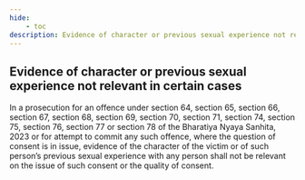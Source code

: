 ```yaml
---
hide:
    - toc
description: Evidence of character or previous sexual experience not relevant in certain cases
---
```


## Evidence of character or previous sexual experience not relevant in certain cases

In a prosecution for an offence under section 64, section 65, section 66, section 67, section 68, section 69, section 70, section 71, section 74, section 75, section 76, section 77 or section 78 of the Bharatiya Nyaya Sanhita, 2023 or for attempt to commit any such offence, where the question of consent is in issue, evidence of the character of the victim or of such person’s previous sexual experience with any person shall not be relevant on the issue of such consent or the quality of consent.
